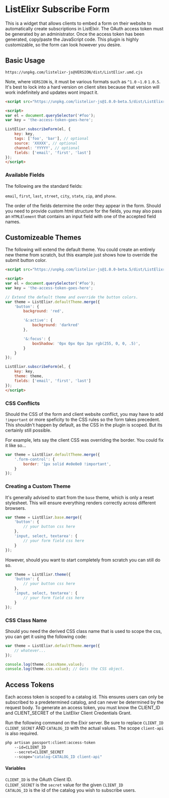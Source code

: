 # ListElixr Subscribe Form

This is a widget that allows clients to embed a form on their website to automatically create subscriptions in ListElxir. The OAuth access token must be generated by an administrator. Once the access token has been generated, copy/paste the JavaScript code. This plugin is highly customizable, so the form can look however you desire.

## Basic Usage

`https://unpkg.com/listelixr-js@VERSION/dist/ListElixr.umd.cjs`

Note, where `VERSION` is, it must be various formats such as `^1.0` `~1.0` `1.0.5`. It's best to lock into a hard version on client sites because that version will work indefinitely and updates wont impact it.

```html
<script src="https://unpkg.com/listelixr-js@1.0.0-beta.5/dist/ListElixr.umd.cjs"></script>

<script>
var el = document.querySelector('#foo');
var key = 'the-access-token-goes-here';

ListElixr.subscribeForm(el, {
    key: key,
    tags: ['foo', 'bar'], // optional
    source: 'XXXXX', // optional
    channel: 'YYYYY', // optional
    fields: ['email', 'first', 'last']
});
</script>

```

### Available Fields

The following are the standard fields:

`email`,  `first`, `last`, `street`, `city`, `state`, `zip`, and `phone`.

The order of the fields determine the order they appear in the form. Should you need to provide custom html structure for the fields, you may also pass an `HTMLElement` that contains an input field with one of the accepted field names.

## Customizeable Themes

The following will extend the default theme. You could create an entirely new theme from scratch, but this example just shows how to override the submit button color.

```html
<script src="https://unpkg.com/listelixr-js@1.0.0-beta.5/dist/ListElixr.umd.cjs"></script>

<script>
var el = document.querySelector('#foo');
var key = 'the-access-token-goes-here';

// Extend the default theme and override the button colors.
var theme = ListElixr.defaultTheme.merge({
    'button': {
        background: 'red',

        '&:active': {
            background: 'darkred'
        },

        '&:focus': {
            boxShadow: '0px 0px 0px 3px rgb(255, 0, 0, .5)',
        }
    }
});

ListElixr.subscribeForm(el, {
    key: key,
    theme: theme,
    fields: ['email', 'first', 'last']
});
</script>
```

### CSS Conflicts

Should the CSS of the form and client website conflict, you may have to add `!important` or more speficity to the CSS rules so the form takes precedent. This shouldn't happen by default, as the CSS in the plugin is scoped. But its certainly still possible.

For example, lets say the client CSS was overriding the border. You could fix it like so...

```js
var theme = ListElixr.defaultTheme.merge({
    '.form-control': {
        border: '1px solid #e0e0e0 !important',
    }
});
```

### Creating a Custom Theme

It's generally advised to start from the `base` theme, which is only a reset stylesheet. This will ensure everything renders correctly across different browsers.

```js
var theme = ListElixr.base.merge({
    'button': {
        // your button css here
    },
    'input, select, textarea': {
        // your form field css here
    }
});
```

However, should you want to start completely from scratch you can still do so.

```js
var theme = ListElixr.theme({
    'button': {
        // your button css here
    },
    'input, select, textarea': {
        // your form field css here
    }
});
```

### CSS Class Name

Should you need the derived CSS class name that is used to scope the css, you can get it using the following code:

```js
var theme = ListElixr.defaultTheme.merge({
    // whatever...
});

console.log(theme.className.value);
console.log(theme.css.value); // Gets the CSS object.
```

## Access Tokens

Each access token is scoped to a catalog id. This ensures users can only be subscribed to a predetermined catalog, and can never be determined by the request body. To generate an access token, you must know the CLIENT_ID and CLIENT_SECRET of the ListElixr Client Credentials Grant.

Run the following command on the Elxir server. Be sure to replace `CLIENT_ID` `CLIENT_SECRET` AND `CATALOG_ID` with the actual values. The scope `client-api` is also required.

```bash
php artisan passport:client:access-token
    --id=CLIENT_ID
    --secret=CLIENT_SECRET
    --scope="catalog-CATALOG_ID client-api"
```

#### Variables

`CLIENT_ID` is the OAuth Client ID. \
`CLIENT_SECRET` is the `secret` value for the given `CLIENT_ID` \
`CATALOG_ID` is the id of the catalog you wish to subscribe users.
